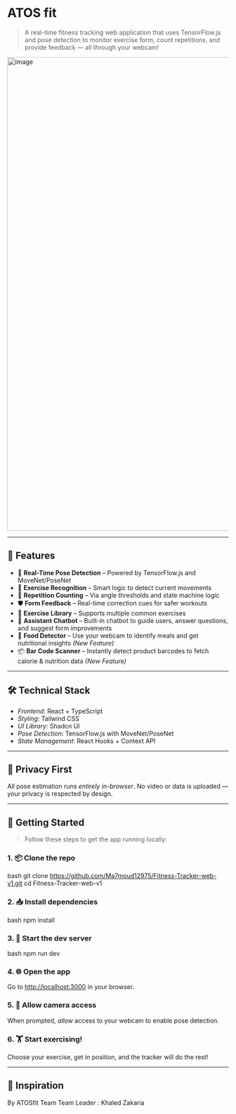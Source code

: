 # ATOS fit

> A real-time fitness tracking web application that uses TensorFlow.js and pose detection to monitor exercise form, count repetitions, and provide feedback — all through your webcam!
<img width="1919" height="1079" alt="image" src="https://github.com/user-attachments/assets/17be209c-4734-48ee-b5b5-1ec5c08f5822" />




---

## 🚀 Features

- 🎯 **Real-Time Pose Detection** – Powered by TensorFlow.js and MoveNet/PoseNet  
- 🧠 **Exercise Recognition** – Smart logic to detect current movements  
- 🔁 **Repetition Counting** – Via angle thresholds and state machine logic  
- 🛡️ **Form Feedback** – Real-time correction cues for safer workouts  
- 🧾 **Exercise Library** – Supports multiple common exercises  
- 💬 **Assistant Chatbot** – Built-in chatbot to guide users, answer questions, and suggest form improvements  
- 🥗 **Food Detector** – Use your webcam to identify meals and get nutritional insights *(New Feature)*  
- 📦 **Bar Code Scanner** – Instantly detect product barcodes to fetch calorie & nutrition data *(New Feature)*  


---

## 🛠 Technical Stack

- *Frontend*: React + TypeScript  
- *Styling*: Tailwind CSS  
- *UI Library*: Shadcn UI  
- *Pose Detection*: TensorFlow.js with MoveNet/PoseNet  
- *State Management*: React Hooks + Context API  

---

## 🔐 Privacy First

All pose estimation runs *entirely in-browser*. No video or data is uploaded — your privacy is respected by design.

---



## 🧪 Getting Started

> Follow these steps to get the app running locally:

### 1. 📦 Clone the repo

bash
git clone https://github.com/Ma7moud12975/Fitness-Tracker-web-v1.git
cd Fitness-Tracker-web-v1


### 2. 📥 Install dependencies

bash
npm install


### 3. 🧪 Start the dev server

bash
npm run dev


### 4. 🌐 Open the app

Go to [http://localhost:3000](http://localhost:3000) in your browser.

### 5. 🎥 Allow camera access

When prompted, *allow* access to your webcam to enable pose detection.

### 6. 🏋 Start exercising!

Choose your exercise, get in position, and the tracker will do the rest!

---

## 🌟 Inspiration

By ATOSfit Team 
Team Leader : Khaled Zakaria 

